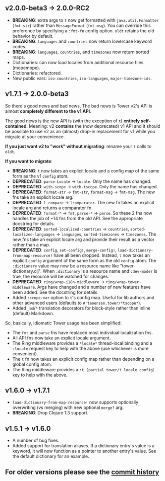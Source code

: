 ## v2.0.0-beta3 → 2.0.0-RC2
  * **BREAKING**: extra args to `t` now get formatted with `java.util.Formatter` (`fmt-str`) rather than `MessageFormat` (`fmt-msg`). You can override this preference by specifying a `:fmt-fn` config option. `oldt` retains the old behavior by default.
  * **BREAKING**: `languages` and `countries` now return lowercase keyword codes.
  * **BREAKING**: `languages`, `countries`, and `timezones` now return sorted maps.
  * Dictionaries: can now load locales from additional resource files (mopemope).
  * Dictionaries: refactored.
  * New public vars: `iso-countries`, `iso-languages`, `major-timezone-ids`.


## v1.7.1 → 2.0.0-beta3

So there's good news and bad news. The bad news is Tower v2's API is almost **completely different to the v1 API**.

The good news is the new API is (with the exception of `t`) **entirely self-contained**. Meaning: v2 **contains** the (now deprecated) v1 API and it should be possible to use v2 as an (almost) drop-in replacement for v1 while you migrate at your convenience.

**If you just want v2 to "work" without migrating**: rename your `t` calls to `oldt`.

**If you want to migrate**:

  * **BREAKING**: `t` now takes an explicit locale and a config map of the same form as the v1 `config` atom.
  * **DEPRECATED**: `parse-Locale` -> `locale`. Only the name has changed.
  * **DEPRECATED**: `with-scope` -> `with-tscope`. Only the name has changed.
  * **DEPRECATED**: `format-str` -> `fmt-str`, `format-msg` -> `fmt-msg`. The new fns take an explicit locale arg.
  * **DEPRECATED**: `l-compare` -> `lcomparator`. The new fn takes an explicit locale arg and returns a comparator fn.
  * **DEPRECATED**: `format-*` -> `fmt`, `parse-*` -> `parse`. So these 2 fns now handles the job of ~14 fns from the old API. See the appropriate docstring for details.
  * **DEPRECATED**: `sorted-localized-countries` -> `countries`, `sorted-localized-languages` -> `languages`, `sorted-timezones` -> `timezones`. The new fns take an explicit locale arg and provide their result as a vector rather than a map.
  * **DEPRECATED**: `config`, `set-config!`, `merge-config!`, `load-dictionary-from-map-resource!` have all been dropped. Instead, `t` now takes an explicit `config` argument of the same form as the old `config` atom. The `:dictionary` value may now be a resource name like "tower-dictionary.clj". When `:dictionary` is a resource name and `:dev-mode?` is true, the resource will be watched for changes.
  * **DEPRECATED**: `ring/wrap-i18n-middleware` -> `ring/wrap-tower-middleware`. Args have changed and a number of new features have been added. See the docstring for details.
  * Added `:scope-var` option to `t`'s config map. Useful for lib authors and other advanced users (defaults to `#'taoensso.tower/*tscope*`).
  * Added `_md`/`*` translation decorators for block-style rather than inline (default) Markdown.

So, basically, idiomatic Tower usage has been simplified:

  * The `fmt` and `parse` fns have replaced most individual localization fns.
  * All API fns now take an explicit locale argument.
  * The Ring middleware provides a `*locale*` thread-local binding and a `:locale` request key to help with the above (use whichever is more convenient).
  * The `t` fn now takes an explicit config map rather than depending on a global config atom.
  * The Ring middleware provides a `:t (partial tower/t locale config)` key to help with the above.


## v1.6.0 → v1.7.1
  * `load-dictionary-from-map-resource!` now supports optionally overwriting (vs merging) with new optional `merge?` arg.
  * **BREAKING**: Drop Clojure 1.3 support.


## v1.5.1 → v1.6.0
  * A number of bug fixes.
  * Added support for translation aliases. If a dictionary entry's value is a keyword, it will now function as a pointer to another entry's value. See the default dictionary for an example.


## For older versions please see the [commit history][]

[commit history]: https://github.com/ptaoussanis/tower/commits/master
[API docs]: http://ptaoussanis.github.io/tower

